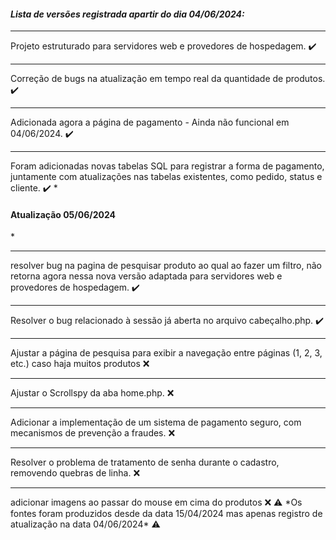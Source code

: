 *<h4>Lista de versões registrada apartir do dia 04/06/2024:</h4>*
<hr>
Projeto estruturado para servidores web e provedores de hospedagem. ✔️
<hr>
Correção de bugs na atualização em tempo real da quantidade de produtos. ✔️
<hr>
Adicionada agora a página de pagamento - Ainda não funcional em 04/06/2024. ✔️
<hr>
Foram adicionadas novas tabelas SQL para registrar a forma de pagamento, juntamente com atualizações nas tabelas existentes, como pedido, status e cliente. ✔️
*<h4> Atualização 05/06/2024 </h4>*
<hr>
resolver bug na pagina de pesquisar produto ao qual ao fazer um filtro, não retorna agora nessa nova versão adaptada para servidores web e provedores de hospedagem. ✔️
<hr>
Resolver o bug relacionado à sessão já aberta no arquivo cabeçalho.php. ✔️
<hr>
Ajustar a página de pesquisa para exibir a navegação entre páginas (1, 2, 3, etc.) caso haja muitos produtos ❌
<hr>
Ajustar o Scrollspy da aba home.php. ❌
<hr>
Adicionar a implementação de um sistema de pagamento seguro, com mecanismos de prevenção a fraudes. ❌
<hr>
Resolver o problema de tratamento de senha durante o cadastro, removendo quebras de linha. ❌
<hr>
adicionar imagens ao passar do mouse em cima do produtos ❌
⚠️ *Os fontes foram produzidos desde da data 15/04/2024 mas apenas registro de atualização na data 04/06/2024* ⚠️
